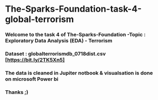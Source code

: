 # The-Sparks-Foundation-task-4-global-terrorism

### Welcome to the task 4 of The-Sparks-Foundation  -Topic : Exploratory Data Analysis (EDA) - Terrorism
### Dataset : globalterrorismdb_0718dist.csv [https://bit.ly/2TK5Xn5]
### The data is cleaned in Jupiter notbook & visualsation is done on microsoft Power bi 
### Thanks ;)
